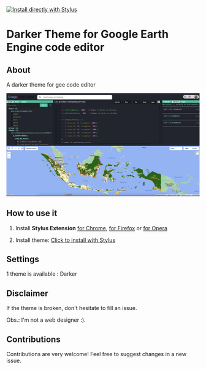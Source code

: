 [![Install directly with Stylus](https://img.shields.io/badge/Install%20%20with-Stylus-00adad.svg?style=for-the-badge&logo=stylus)](https://github.com/ultramenid/Dark-Mode-Google-Earth-Engine/blob/main/gee-dark.css)

# Darker Theme for Google Earth Engine code editor

## About
A darker theme for gee code editor

![Darker Theme for Google Earth Engine code editor](https://github.com/ultramenid/Dark-Mode-Google-Earth-Engine/blob/main/misc/shoot.png)

## How to use it

1. Install **Stylus Extension** [for Chrome](https://chrome.google.com/webstore/detail/stylus/clngdbkpkpeebahjckkjfobafhncgmne), [for Firefox](https://addons.mozilla.org/en-US/firefox/addon/styl-us/) or [for Opera](https://addons.opera.com/en-gb/extensions/details/stylus/)

2. Install theme: [Click to install with Stylus](https://raw.githubusercontent.com/ultramenid/Dark-Mode-Google-Earth-Engine/main/gee-dark.css) 

## Settings

1 theme is available : Darker

## Disclaimer

If the theme is broken, don't hesitate to fill an issue.

Obs.: I'm not a web designer :).

## Contributions

Contributions are very welcome! Feel free to suggest changes in a new issue.
